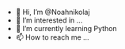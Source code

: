 - 👋 Hi, I’m @Noahnikolaj
- 👀 I’m interested in ...
- 🌱 I’m currently learning Python
- 📫 How to reach me ...

<!---
Noahnikolaj/Noahnikolaj is a ✨ special ✨ repository because its `README.md` (this file) appears on your GitHub profile.
You can click the Preview link to take a look at your changes.
--->
